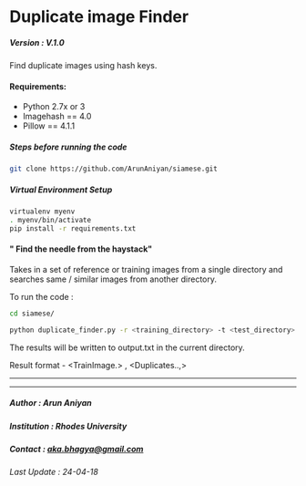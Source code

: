 # Duplicate image Finder
##### Version       : V.1.0

Find duplicate images using hash keys. 


#### Requirements:
* Python 2.7x or 3
* Imagehash == 4.0
* Pillow == 4.1.1


##### Steps before running the code

```bash
git clone https://github.com/ArunAniyan/siamese.git

```



##### Virtual Environment Setup

```bash
virtualenv myenv
. myenv/bin/activate
pip install -r requirements.txt
```



#### " Find the needle from the haystack"

Takes in a set of reference or training images from a single directory and searches same / similar images from another directory.

To run the code :
```bash
cd siamese/ 

python duplicate_finder.py -r <training_directory> -t <test_directory>
```
The results will be written to output.txt in the current directory.

Result format -  <TrainImage.> , <Duplicates..,>


---
---

##### Author        : Arun Aniyan

##### Institution   : Rhodes University

##### Contact       : aka.bhagya@gmail.com

###### Last Update           : 24-04-18




